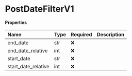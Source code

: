 # PostDateFilterV1

**Properties**

| Name                | Type | Required | Description |
| :------------------ | :--- | :------- | :---------- |
| end_date            | str  | ❌       |             |
| end_date_relative   | int  | ❌       |             |
| start_date          | str  | ❌       |             |
| start_date_relative | int  | ❌       |             |

<!-- This file was generated by liblab | https://liblab.com/ -->
